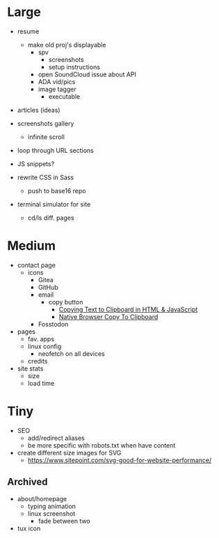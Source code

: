 # Large
- resume
  - make old proj's displayable
    - spv
      - screenshots
      - setup instructions
    - open SoundCloud issue about API
    - ADA vid/pics
    - image tagger
      - executable
- articles (ideas)
- screenshots gallery
  - infinite scroll

- loop through URL sections
- JS snippets?
- rewrite CSS in Sass
  - push to base16 repo
- terminal simulator for site
  - cd/ls diff. pages

# Medium
- contact page
  - icons
    - Gitea
    - GitHub
    - email
      - copy button
        - [Copying Text to Clipboard in HTML & JavaScript](https://www.youtube.com/watch?v=NHg6jQajaMs)
        - [Native Browser Copy To Clipboard](https://css-tricks.com/native-browser-copy-clipboard/)
    - Fosstodon
- pages
  - fav. apps
  - linux config 
    - neofetch on all devices
  - credits
- site stats
  - size
  - load time

# Tiny
- SEO
  - add/redirect aliases
  - be more specific with robots.txt when have content
- create different size images for SVG
  - https://www.sitepoint.com/svg-good-for-website-performance/ 

## Archived
- about/homepage
  - typing animation
  - linux screenshot
    - fade between two
- tux icon
